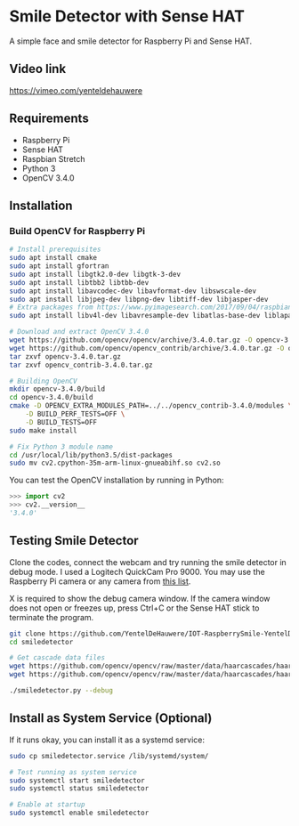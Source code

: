 # Smile Detector with Sense HAT
A simple face and smile detector for Raspberry Pi and Sense HAT.

## Video link
https://vimeo.com/yenteldehauwere

## Requirements

- Raspberry Pi
- Sense HAT
- Raspbian Stretch
- Python 3
- OpenCV 3.4.0

## Installation

### Build OpenCV for Raspberry Pi

```sh
# Install prerequisites
sudo apt install cmake
sudo apt install gfortran
sudo apt install libgtk2.0-dev libgtk-3-dev
sudo apt install libtbb2 libtbb-dev
sudo apt install libavcodec-dev libavformat-dev libswscale-dev
sudo apt install libjpeg-dev libpng-dev libtiff-dev libjasper-dev
# Extra packages from https://www.pyimagesearch.com/2017/09/04/raspbian-stretch-install-opencv-3-python-on-your-raspberry-pi/
sudo apt install libv4l-dev libavresample-dev libatlas-base-dev liblapacke-dev

# Download and extract OpenCV 3.4.0
wget https://github.com/opencv/opencv/archive/3.4.0.tar.gz -O opencv-3.4.0.tar.gz
wget https://github.com/opencv/opencv_contrib/archive/3.4.0.tar.gz -O opencv_contrib-3.4.0.tar.gz
tar zxvf opencv-3.4.0.tar.gz
tar zxvf opencv_contrib-3.4.0.tar.gz

# Building OpenCV
mkdir opencv-3.4.0/build
cd opencv-3.4.0/build
cmake -D OPENCV_EXTRA_MODULES_PATH=../../opencv_contrib-3.4.0/modules \
    -D BUILD_PERF_TESTS=OFF \
    -D BUILD_TESTS=OFF
sudo make install

# Fix Python 3 module name
cd /usr/local/lib/python3.5/dist-packages
sudo mv cv2.cpython-35m-arm-linux-gnueabihf.so cv2.so
```

You can test the OpenCV installation by running in Python:

```python
>>> import cv2
>>> cv2.__version__
'3.4.0'
```

## Testing Smile Detector

Clone the codes, connect the webcam and try running the smile detector in debug mode. I used a Logitech QuickCam Pro 9000. You may use the Raspberry Pi camera or any camera from [this list](https://elinux.org/RPi_USB_Webcams).

X is required to show the debug camera window. If the camera window does not open or freezes up, press Ctrl+C or the Sense HAT stick to terminate the program.

```sh
git clone https://github.com/YentelDeHauwere/IOT-RaspberrySmile-YentelDeHauwere smiledetector
cd smiledetector

# Get cascade data files
wget https://github.com/opencv/opencv/raw/master/data/haarcascades/haarcascade_frontalface_alt.xml
wget https://github.com/opencv/opencv/raw/master/data/haarcascades/haarcascade_smile.xml

./smiledetector.py --debug
```

## Install as System Service (Optional)

If it runs okay, you can install it as a systemd service:

```sh
sudo cp smiledetector.service /lib/systemd/system/

# Test running as system service
sudo systemctl start smiledetector
sudo systemctl status smiledetector

# Enable at startup
sudo systemctl enable smiledetector
```
